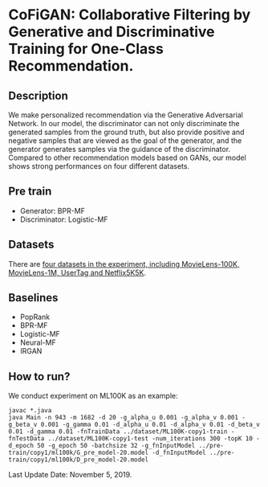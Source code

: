 # CoFiGAN: Collaborative Filtering by Generative and Discriminative Training for One-Class Recommendation.

## Description
We make personalized recommendation via the Generative Adversarial Network. In our model, the discriminator can not only discriminate the generated samples from the ground truth, but also provide positive and negative samples that are viewed as the goal of the generator, and the generator generates samples via the guidance of the discriminator. Compared to other recommendation models based on GANs, our model shows strong performances on four different datasets.

## Pre train
- Generator: BPR-MF
- Discriminator: Logistic-MF

## Datasets
There are [four datasets in the experiment, including MovieLens-100K, MovieLens-1M, UserTag and Netflix5K5K](http://csse.szu.edu.cn/staff/panwk/publications/cofigan/ ).

## Baselines
- PopRank
- BPR-MF
- Logistic-MF
- Neural-MF
- IRGAN

## How to run?
We conduct experiment on ML100K as an example:

	javac *.java
	java Main -n 943 -m 1682 -d 20 -g_alpha_u 0.001 -g_alpha_v 0.001 -g_beta_v 0.001 -g_gamma 0.01 -d_alpha_u 0.01 -d_alpha_v 0.01 -d_beta_v 0.01 -d_gamma 0.01 -fnTrainData ../dataset/ML100K-copy1-train -fnTestData ../dataset/ML100K-copy1-test -num_iterations 300 -topK 10 -d_epoch 50 -g_epoch 50 -batchsize 32 -g_fnInputModel ../pre-train/copy1/ml100k/G_pre_model-20.model -d_fnInputModel ../pre-train/copy1/ml100k/D_pre_model-20.model


Last Update Date: November 5, 2019.
